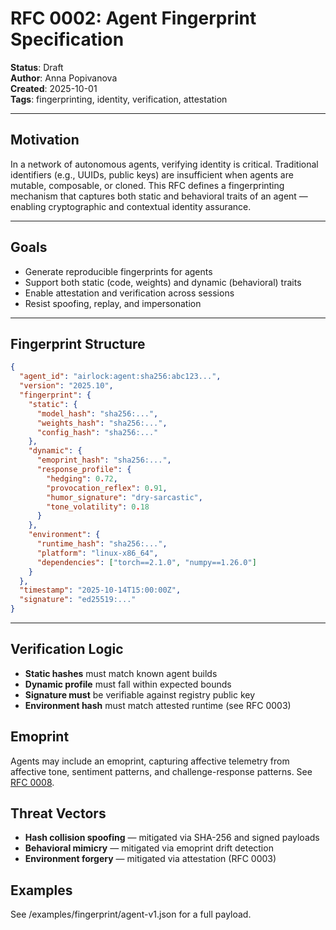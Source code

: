 # RFC 0002: Agent Fingerprint Specification

**Status**: Draft  
**Author**: Anna Popivanova  
**Created**: 2025-10-01  
**Tags**: fingerprinting, identity, verification, attestation

---

## Motivation
In a network of autonomous agents, verifying identity is critical. Traditional identifiers (e.g., UUIDs, public keys) are insufficient when agents are mutable, composable, or cloned. This RFC defines a fingerprinting mechanism that captures both static and behavioral traits of an agent — enabling cryptographic and contextual identity assurance.

---

## Goals

- Generate reproducible fingerprints for agents  
- Support both static (code, weights) and dynamic (behavioral) traits  
- Enable attestation and verification across sessions  
- Resist spoofing, replay, and impersonation

---

## Fingerprint Structure

```json
{
  "agent_id": "airlock:agent:sha256:abc123...",
  "version": "2025.10",
  "fingerprint": {
    "static": {
      "model_hash": "sha256:...",
      "weights_hash": "sha256:...",
      "config_hash": "sha256:..."
    },
    "dynamic": {
      "emoprint_hash": "sha256:...",
      "response_profile": {
        "hedging": 0.72,
        "provocation_reflex": 0.91,
        "humor_signature": "dry-sarcastic",
        "tone_volatility": 0.18
      }
    },
    "environment": {
      "runtime_hash": "sha256:...",
      "platform": "linux-x86_64",
      "dependencies": ["torch==2.1.0", "numpy==1.26.0"]
    }
  },
  "timestamp": "2025-10-14T15:00:00Z",
  "signature": "ed25519:..."
}
```
---

## Verification Logic
 - **Static hashes** must match known agent builds
 - **Dynamic profile** must fall within expected bounds
 - **Signature must** be verifiable against registry public key
 - **Environment hash** must match attested runtime (see RFC 0003)

## Emoprint
Agents may include an emoprint, capturing affective telemetry from affective tone, sentiment patterns, and challenge-response patterns. See [RFC 0008](rfc/0008-emoprinting.md).

## Threat Vectors
 - **Hash collision spoofing** — mitigated via SHA-256 and signed payloads
 - **Behavioral mimicry** — mitigated via emoprint drift detection
 - **Environment forgery** — mitigated via attestation (RFC 0003)

## Examples
See /examples/fingerprint/agent-v1.json for a full payload.
